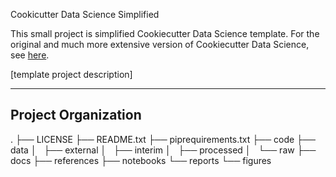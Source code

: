 Cookicutter Data Science Simplified

This small project is simplified Cookiecutter Data Science template.
For the original and much more extensive version of Cookiecutter Data Science, see [here](https://drivendata.github.io/cookiecutter-data-science/).

[template project description]

------------
Project Organization
------------
.
├── LICENSE
├── README.txt
├── piprequirements.txt
├── code
├── data
│   ├── external
│   ├── interim
│   ├── processed
│   └── raw
├── docs
├── references
├── notebooks
└── reports
    └── figures
```